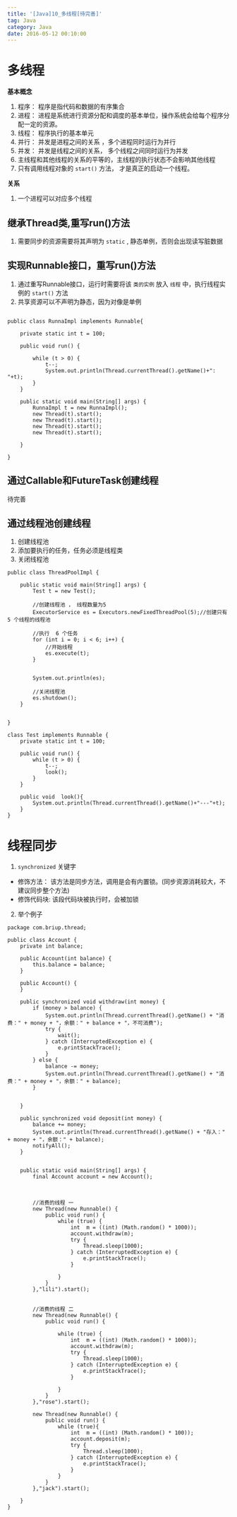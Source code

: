 ```yaml
---
title: '[Java]10_多线程[待完善]'
tag: Java
category: Java
date: 2016-05-12 00:10:00
---
```


# 多线程


**基本概念**

1. 程序： 程序是指代码和数据的有序集合
2. 进程： 进程是系统进行资源分配和调度的基本单位，操作系统会给每个程序分配一定的资源。
3. 线程： 程序执行的基本单元
4. 并行： 并发是进程之间的关系 ，多个进程同时运行为并行
5. 并发： 并发是线程之间的关系， 多个线程之间同时运行为并发
6. 主线程和其他线程的关系的平等的，主线程的执行状态不会影响其他线程
7. 只有调用线程对象的 `start()` 方法， 才是真正的启动一个线程。

**关系**
1. 一个进程可以对应多个线程

## 继承Thread类,重写run()方法

1. 需要同步的资源需要将其声明为 `static` , 静态单例，否则会出现读写脏数据

## 实现Runnable接口，重写run()方法


1. 通过重写Runnable接口，运行时需要将该 `类的实例` 放入 `线程` 中，执行线程实例的 `start()` 方法
2. 共享资源可以不声明为静态，因为对像是单例
```

public class RunnaImpl implements Runnable{

    private static int t = 100;

    public void run() {

        while (t > 0) {
            t--;
            System.out.println(Thread.currentThread().getName()+": "+t);
        }
    }

    public static void main(String[] args) {
        RunnaImpl t = new RunnaImpl();
        new Thread(t).start();
        new Thread(t).start();
        new Thread(t).start();
        new Thread(t).start();

    }

}
``` 



## 通过Callable和FutureTask创建线程

待完善

## 通过线程池创建线程


1. 创建线程池
2. 添加要执行的任务，任务必须是线程类
3. 关闭线程池

```
public class ThreadPoolImpl {

    public static void main(String[] args) {
        Test t = new Test();

        //创建线程池 ， 线程数量为5
        ExecutorService es = Executors.newFixedThreadPool(5);//创建只有5 个线程的线程池

        //执行  6 个任务
        for (int i = 0; i < 6; i++) {
            //开始线程
            es.execute(t);
        }
        

        System.out.println(es);

        //关闭线程池
        es.shutdown();
    }


}

class Test implements Runnable {
    private static int t = 100;

    public void run() {
        while (t > 0) {
            t--;
            look();
        }
    }

    public void  look(){
        System.out.println(Thread.currentThread().getName()+"---"+t);
    }
}

```

# 线程同步


1. `synchronized` 关键字
- 修饰方法： 该方法是同步方法，调用是会有内置锁。(同步资源消耗较大，不建议同步整个方法)
- 修饰代码块: 该段代码块被执行时，会被加锁
2. 举个例子

```
package com.briup.thread;

public class Account {
    private int balance;

    public Account(int balance) {
        this.balance = balance;
    }

    public Account() {
    }

    public synchronized void withdraw(int money) {
        if (money > balance) {
            System.out.println(Thread.currentThread().getName() + "消费：" + money + "，余额：" + balance + "，不可消费");
            try {
                wait();
            } catch (InterruptedException e) {
                e.printStackTrace();
            }
        } else {
            balance -= money;
            System.out.println(Thread.currentThread().getName() + "消费：" + money + "，余额：" + balance);
        }


    }

    public synchronized void deposit(int money) {
        balance += money;
        System.out.println(Thread.currentThread().getName() + "存入：" + money + "，余额：" + balance);
        notifyAll();
    }


    public static void main(String[] args) {
        final Account account = new Account();


        
        //消费的线程 一
        new Thread(new Runnable() {
            public void run() {
                while (true) {
                    int  m = ((int) (Math.random() * 1000));
                    account.withdraw(m);
                    try {
                        Thread.sleep(1000);
                    } catch (InterruptedException e) {
                        e.printStackTrace();
                    }

                }
            }
        },"lili").start();

        
        //消费的线程 二
        new Thread(new Runnable() {
            public void run() {

                while (true) {
                    int  m = ((int) (Math.random() * 1000));
                    account.withdraw(m);
                    try {
                        Thread.sleep(1000);
                    } catch (InterruptedException e) {
                        e.printStackTrace();
                    }

                }
            }
        },"rose").start();

        new Thread(new Runnable() {
            public void run() {
                while (true){
                    int  m = ((int) (Math.random() * 100));
                    account.deposit(m);
                    try {
                        Thread.sleep(1000);
                    } catch (InterruptedException e) {
                        e.printStackTrace();
                    }
                }
            }
        },"jack").start();
        
    }
}

```
